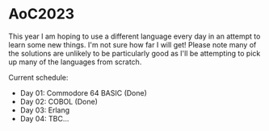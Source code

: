 # AoC2023

This year I am hoping to use a different language every day in an attempt to learn some new things.  I'm not sure how far I will get!
Please note many of the solutions are unlikely to be particularly good as I'll be attempting to pick up many of the languages from scratch.

Current schedule:
* Day 01: Commodore 64 BASIC (Done)
* Day 02: COBOL (Done)
* Day 03: Erlang
* Day 04: TBC...
